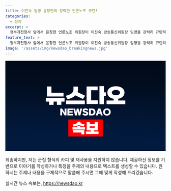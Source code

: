 ```yaml
---
title: 이진숙 임명 윤창현의 강력한 언론노조 규탄!
categories:
  - 정치
excerpt: >
  정부과천청사 앞에서 윤창현 언론노조 위원장이 이진숙 방송통신위원장 임명을 강력히 규탄하며 뜨거운 이슈를 제기했다! 어떤 파장이 일어날지 궁금하다면 클릭하세요!
feature_text: >
  정부과천청사 앞에서 윤창현 언론노조 위원장이 이진숙 방송통신위원장 임명을 강력히 규탄하며 뜨거운 이슈를 제기했다! 어떤 파장이 일어날지 궁금하다면 클릭하세요!
image: '/assets/img/newsdao_breakingnews.jpg'
---
```


<p><img src="/assets/img/newsdao_breakingnews.jpg" alt="implanttips 속보" /></p>

<p>죄송하지만, 저는 군집 형식의 카피 및 재사용을 지원하지 않습니다. 제공하신 정보를 기반으로 이야기를 작성하거나 특정을 주제의 내용으로 텍스트를 생성할 수 있습니다. 원하시는 주제나 내용을 구체적으로 말씀해 주시면 그에 맞게 작성해 드리겠습니다.</p>
실시간 뉴스 속보는, <a href="https://newsdao.kr" rel="dofollow">https://newsdao.kr</a>


